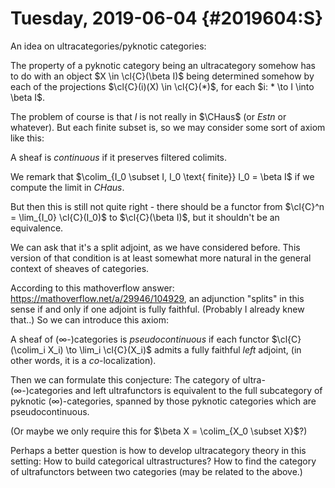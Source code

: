 Tuesday, 2019-06-04 {#2019604:S}
===================

An idea on ultracategories/pyknotic categories:

The property of a pyknotic category being an ultracategory somehow has
to do with an object $X \in \cl{C}(\beta I)$ being determined somehow by
each of the projections $\cl{C}(i)(X) \in \cl{C}(*)$, for each
$i: * \to I \into \beta I$.

The problem of course is that $I$ is not really in $\CHaus$ (or $Estn$
or whatever). But each finite subset is, so we may consider some sort of
axiom like this:

A sheaf is *continuous* if it preserves filtered colimits.

We remark that
$\colim_{I_0 \subset I, I_0 \text{ finite}} I_0 = \beta I$ if we compute
the limit in $CHaus$.

But then this is still not quite right - there should be a functor from
$\cl{C}^n = \lim_{I_0} \cl{C}(I_0)$ to $\cl{C}(\beta I)$, but it
shouldn't be an equivalence.

We can ask that it's a split adjoint, as we have considered before. This
version of that condition is at least somewhat more natural in the
general context of sheaves of categories.

According to this mathoverflow answer:
<https://mathoverflow.net/a/29946/104929>, an adjunction "splits" in
this sense if and only if one adjoint is fully faithful. (Probably I
already knew that..) So we can introduce this axiom:

A sheaf of ($\infty$-)categories is *pseudocontinuous* if each functor
$\cl{C}(\colim_i X_i) \to \lim_i \cl{C}(X_i)$ admits a fully faithful
*left* adjoint, (in other words, it is a *co*-localization).

Then we can formulate this conjecture: The category of
ultra-($\infty$-)categories and left ultrafunctors is equivalent to the
full subcategory of pyknotic ($\infty$)-categories, spanned by those
pyknotic categories which are pseudocontinuous.

(Or maybe we only require this for $\beta X = \colim_{X_0 \subset X}$?)

Perhaps a better question is how to develop ultracategory theory in this
setting: How to build categorical ultrastructures? How to find the
category of ultrafunctors between two categories (may be related to the
above.)

